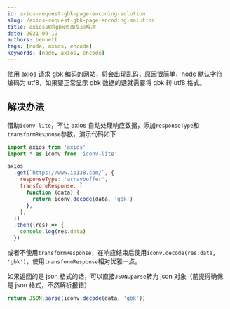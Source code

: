 ```yaml
---
id: axios-request-gbk-page-encoding-solution
slug: /axios-request-gbk-page-encoding-solution
title: axios请求gbk页面乱码解决
date: 2021-09-19
authors: bennett
tags: [node, axios, encode]
keywords: [node, axios, encode]
---
```


<!-- truncate -->

使用 axios 请求 gbk 编码的网站，将会出现乱码，原因很简单，node 默认字符编码为 utf8，如果要正常显示 gbk 数据的话就需要将 gbk 转 utf8 格式。

## 解决办法

借助`iconv-lite`，不让 axios 自动处理响应数据，添加`responseType`和`transformResponse`参数，演示代码如下

```js
import axios from 'axios'
import * as iconv from 'iconv-lite'

axios
  .get(`https://www.ip138.com/`, {
    responseType: 'arraybuffer',
    transformResponse: [
      function (data) {
        return iconv.decode(data, 'gbk')
      },
    ],
  })
  .then((res) => {
    console.log(res.data)
  })
```

或者不使用`transformResponse`，在响应结束后使用`iconv.decode(res.data, 'gbk')`，使用`transformResponse`相对优雅一点。

如果返回的是 json 格式的话，可以直接`JSON.parse`转为 json 对象（前提得确保是 json 格式，不然解析报错）

```js
return JSON.parse(iconv.decode(data, 'gbk'))
```
